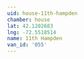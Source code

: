 ```yaml
---
uid: house-11th-hampden
chamber: house
lat: 42.1202683
lng: -72.5518514
name: 11th Hampden
van_id: '055'
---
```

